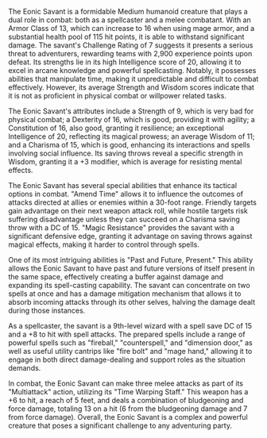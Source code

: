 The Eonic Savant is a formidable Medium humanoid creature that plays a dual role in combat: both as a spellcaster and a melee combatant. With an Armor Class of 13, which can increase to 16 when using mage armor, and a substantial health pool of 115 hit points, it is able to withstand significant damage. The savant's Challenge Rating of 7 suggests it presents a serious threat to adventurers, rewarding teams with 2,900 experience points upon defeat. Its strengths lie in its high Intelligence score of 20, allowing it to excel in arcane knowledge and powerful spellcasting. Notably, it possesses abilities that manipulate time, making it unpredictable and difficult to combat effectively. However, its average Strength and Wisdom scores indicate that it is not as proficient in physical combat or willpower related tasks. 

The Eonic Savant's attributes include a Strength of 9, which is very bad for physical combat; a Dexterity of 16, which is good, providing it with agility; a Constitution of 16, also good, granting it resilience; an exceptional Intelligence of 20, reflecting its magical prowess; an average Wisdom of 11; and a Charisma of 15, which is good, enhancing its interactions and spells involving social influence. Its saving throws reveal a specific strength in Wisdom, granting it a +3 modifier, which is average for resisting mental effects. 

The Eonic Savant has several special abilities that enhance its tactical options in combat. "Amend Time" allows it to influence the outcomes of attacks directed at allies or enemies within a 30-foot range. Friendly targets gain advantage on their next weapon attack roll, while hostile targets risk suffering disadvantage unless they can succeed on a Charisma saving throw with a DC of 15. "Magic Resistance" provides the savant with a significant defensive edge, granting it advantage on saving throws against magical effects, making it harder to control through spells. 

One of its most intriguing abilities is "Past and Future, Present." This ability allows the Eonic Savant to have past and future versions of itself present in the same space, effectively creating a buffer against damage and expanding its spell-casting capability. The savant can concentrate on two spells at once and has a damage mitigation mechanism that allows it to absorb incoming attacks through its other selves, halving the damage dealt during those instances.

As a spellcaster, the savant is a 9th-level wizard with a spell save DC of 15 and a +8 to hit with spell attacks. The prepared spells include a range of powerful spells such as "fireball," "counterspell," and "dimension door," as well as useful utility cantrips like "fire bolt" and "mage hand," allowing it to engage in both direct damage-dealing and support roles as the situation demands.

In combat, the Eonic Savant can make three melee attacks as part of its "Multiattack" action, utilizing its "Time Warping Staff." This weapon has a +6 to hit, a reach of 5 feet, and deals a combination of bludgeoning and force damage, totaling 13 on a hit (6 from the bludgeoning damage and 7 from force damage). Overall, the Eonic Savant is a complex and powerful creature that poses a significant challenge to any adventuring party.